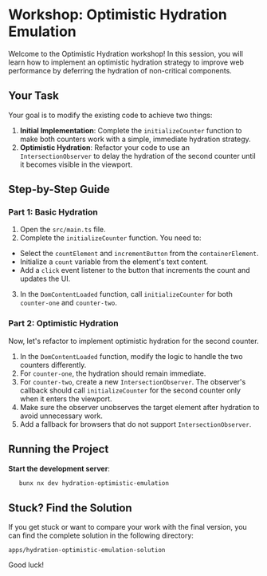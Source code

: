 # Workshop: Optimistic Hydration Emulation

Welcome to the Optimistic Hydration workshop! In this session, you will learn how to implement an optimistic hydration strategy to improve web performance by deferring the hydration of non-critical components.

## Your Task

Your goal is to modify the existing code to achieve two things:

1. **Initial Implementation**: Complete the `initializeCounter` function to make both counters work with a simple, immediate hydration strategy.
2. **Optimistic Hydration**: Refactor your code to use an `IntersectionObserver` to delay the hydration of the second counter until it becomes visible in the viewport.

## Step-by-Step Guide

### Part 1: Basic Hydration

1. Open the `src/main.ts` file.
2. Complete the `initializeCounter` function. You need to:
  - Select the `countElement` and `incrementButton` from the `containerElement`.
  - Initialize a `count` variable from the element's text content.
  - Add a `click` event listener to the button that increments the count and updates the UI.
3. In the `DomContentLoaded` function, call `initializeCounter` for both `counter-one` and `counter-two`.

### Part 2: Optimistic Hydration

Now, let's refactor to implement optimistic hydration for the second counter.

1. In the `DomContentLoaded` function, modify the logic to handle the two counters differently.
2. For `counter-one`, the hydration should remain immediate.
3. For `counter-two`, create a new `IntersectionObserver`. The observer's callback should call `initializeCounter` for the second counter only when it enters the viewport.
4. Make sure the observer unobserves the target element after hydration to avoid unnecessary work.
5. Add a fallback for browsers that do not support `IntersectionObserver`.

## Running the Project

**Start the development server**:

```bash
   bunx nx dev hydration-optimistic-emulation
```

## Stuck? Find the Solution

If you get stuck or want to compare your work with the final version, you can find the complete solution in the following directory:

`apps/hydration-optimistic-emulation-solution`

Good luck!
